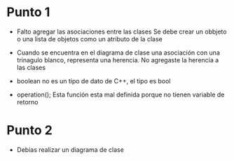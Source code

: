# Punto 1

* Falto agregar las asociaciones entre las clases Se debe crear un obbjeto o una lista de objetos como un atributo de la clase

* Cuando se encuentra en el diagrama de clase una asociación con una trinagulo blanco, representa una herencia. No agregaste la herencia a las clases

* boolean no es un tipo de dato de C++, el tipo es bool

* operation(); Esta función esta mal definida porque no tienen variable de retorno


# Punto 2

* Debias realizar un diagrama de clase
